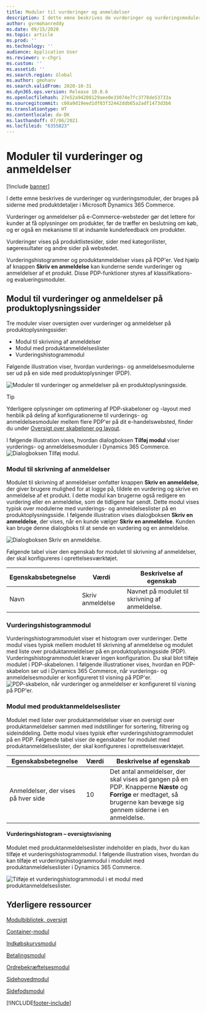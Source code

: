 ```yaml
---
title: Moduler til vurderinger og anmeldelser
description: I dette emne beskrives de vurderinger og vurderingsmoduler, der bruges på siderne med produktdetaljer i Microsoft Dynamics 365 Commerce.
author: gvrmohanreddy
ms.date: 09/15/2020
ms.topic: article
ms.prod: ''
ms.technology: ''
audience: Application User
ms.reviewer: v-chgri
ms.custom: ''
ms.assetid: ''
ms.search.region: Global
ms.author: gmohanv
ms.search.validFrom: 2020-10-31
ms.dyn365.ops.version: Release 10.0.6
ms.openlocfilehash: 27e52a94208129aee0e33074e7fc3778de53733a
ms.sourcegitcommit: c08a9d19eed1df03f32442ddb65a2adf1473d3b6
ms.translationtype: HT
ms.contentlocale: da-DK
ms.lasthandoff: 07/06/2021
ms.locfileid: "6355823"
---
```

# <a name="ratings-and-reviews-modules"></a>Moduler til vurderinger og anmeldelser

[!include [banner](includes/banner.md)]

I dette emne beskrives de vurderinger og vurderingsmoduler, der bruges på siderne med produktdetaljer i Microsoft Dynamics 365 Commerce.

Vurderinger og anmeldelser på e-Commerce-websteder gør det lettere for kunder at få oplysninger om produkter, før de træffer en beslutning om køb, og er også en mekanisme til at indsamle kundefeedback om produkter. 

Vurderinger vises på produktlistesider, sider med kategorilister, søgeresultater og andre sider på webstedet. 

Vurderingshistogrammer og produktanmeldelser vises på PDP'er. Ved hjælp af knappen **Skriv en anmeldelse** kan kunderne sende vurderinger og anmeldelser af et produkt. Disse PDP-funktioner styres af klassifikations- og evalueringsmoduler.

## <a name="ratings-and-reviews-modules-on-pdps"></a>Modul til vurderinger og anmeldelser på produktoplysningssider 

Tre moduler viser oversigten over vurderinger og anmeldelser på produktoplysningssider:
- Modul til skrivning af anmeldelser
- Modul med produktanmeldelseslister
- Vurderingshistogrammodul
 
Følgende illustration viser, hvordan vurderings- og anmeldelsesmodulerne ser ud på en side med produktoplysninger (PDP).

![Moduler til vurderinger og anmeldelser på en produktoplysningsside.](media/rnr-eCommerce-pdp-reviews-modules_design.png)

> [!TIP] 
> Yderligere oplysninger om optimering af PDP-skabeloner og -layout med henblik på deling af konfigurationerne til vurderings- og anmeldelsesmoduler mellem flere PDP'er på dit e-handelswebsted, finder du under [Oversigt over skabeloner og layout](templates-layouts-overview.md).

I følgende illustration vises, hvordan dialogboksen **Tilføj modul** viser vurderings- og anmeldelsesmoduler i Dynamics 365 Commerce.
![Dialogboksen Tilføj modul.](media/rnr-eCommerce-pdp-adding-rnr-modules.png)

### <a name="write-review-module"></a>Modul til skrivning af anmeldelser

Modulet til skrivning af anmeldelser omfatter knappen **Skriv en anmeldelse**, der giver brugere mulighed for at logge på, tildele en vurdering og skrive en anmeldelse af et produkt. I dette modul kan brugerne også redigere en vurdering eller en anmeldelse, som de tidligere har sendt. Dette modul vises typisk over modulerne med vurderings- og anmeldelseslister på en produktoplysningsside.
I følgende illustration vises dialogboksen **Skriv en anmeldelse**, der vises, når en kunde vælger **Skriv en anmeldelse**. Kunden kan bruge denne dialogboks til at sende en vurdering og en anmeldelse.

![Dialogboksen Skriv en anmeldelse.](media/rnr-eCommerce-write-review-module.png)

Følgende tabel viser den egenskab for modulet til skrivning af anmeldelser, der skal konfigureres i oprettelsesværktøjet.

| Egenskabsbetegnelse | Værdi        | Beskrivelse af egenskab                 |
|---------------|--------------|--------------------------------------|
| Navn          | Skriv anmeldelse | Navnet på modulet til skrivning af anmeldelse. |

### <a name="ratings-histogram-module"></a>Vurderingshistogrammodul

Vurderingshistogrammodulet viser et histogram over vurderinger. Dette modul vises typisk mellem modulet til skrivning af anmeldelse og modulet med liste over produktanmeldelser på en produktoplysningsside (PDP).
Vurderingshistogrammodulet kræver ingen konfiguration. Du skal blot tilføje modulet i PDP-skabelonen. I følgende illustrationer vises, hvordan en PDP-skabelon ser ud i Dynamics 365 Commerce, når vurderings- og anmeldelsesmoduler er konfigureret til visning på PDP'er.
![PDP-skabelon, når vurderinger og anmeldelser er konfigureret til visning på PDP'er.](media/rnr-eCommerce-pdp-reviews-modules.png)

### <a name="product-reviews-list-module"></a>Modul med produktanmeldelseslister

Modulet med lister over produktanmeldelser viser en oversigt over produktanmeldelser sammen med indstillinger for sortering, filtrering og sideinddeling. Dette modul vises typisk efter vurderingshistogrammodulet på en PDP.
Følgende tabel viser de egenskaber for modulet med produktanmeldelseslister, der skal konfigureres i oprettelsesværktøjet.

| Egenskabsbetegnelse              | Værdi | Beskrivelse af egenskab |
|----------------------------|-------| ---------------------|
| Anmeldelser, der vises på hver side | 10    | Det antal anmeldelser, der skal vises ad gangen på en PDP. Knapperne **Næste** og **Forrige** er medtaget, så brugerne kan bevæge sig gennem siderne i en anmeldelse. |

#### <a name="ratings-histogram--summary-view"></a>Vurderingshistogram – oversigtsvisning

Modulet med produktanmeldelseslister indeholder en plads, hvor du kan tilføje et vurderingshistogrammodul. I følgende illustration vises, hvordan du kan tilføje et vurderingshistogrammodul i modulet med produktanmeldelseslister i Dynamics 365 Commerce.

![Tilføje et vurderingshistogrammodul i et modul med produktanmeldelseslister.](media/rnr-eCommerce-pdp-rating-histogram-summary.png)

## <a name="additional-resources"></a>Yderligere ressourcer

[Modulbibliotek, oversigt](starter-kit-overview.md)

[Container-modul](add-container-module.md)

[Indkøbskurvsmodul](add-cart-module.md)

[Betalingsmodul](add-checkout-module.md)

[Ordrebekræftelsesmodul](order-confirmation-module.md)

[Sidehovedmodul](author-header-module.md)

[Sidefodsmodul](author-footer-module.md)


[!INCLUDE[footer-include](../includes/footer-banner.md)]